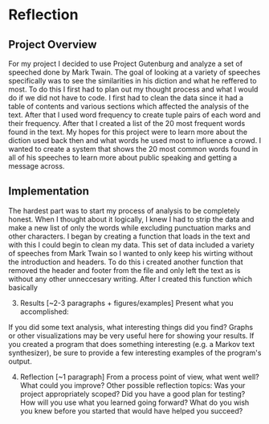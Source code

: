 # Reflection 

## Project Overview

For my project I decided to use Project Gutenburg and analyze a set of speeched done by Mark Twain. The goal of looking at a variety of speeches specifically was to see the similarities in his diction and what he reffered to most. To do this I first had to plan out my thought process and what I would do if we did not have to code. I first had to clean the data since it had a table of contents and various sections which affected the analysis of the text. After that I used word frequency to create tuple pairs of each word and their frequency. After that I created a list of the 20 most frequent words found in the text. My hopes for this project were to learn more about the diction used back then and what words he used most to influence a crowd. I wanted to create a system that shows the 20 most common words found in all of his speeches to learn more about public speaking and getting a message across. 

## Implementation
 <!-- [~2-3 paragraphs] Describe your implementation at a system architecture level. You should NOT walk through your code line by line, or explain every function (we can get that from your docstrings). Instead, talk about the major components, algorithms, data structures and how they fit together. You should also discuss at least one design decision where you had to choose between multiple alternatives, and explain why you made the choice you did. -->

The hardest part was to start my process of analysis to be completely honest. When I thought about it logically, I knew I had to strip the data and make a new list of only the words while excluding punctuation marks and other characters. I began by creating a function that loads in the text and with this I could begin to clean my data. This set of data included a variety of speeches from Mark Twain so I wanted to only keep his wirting without the introduction and headers. To do this i created another function that removed the header and footer from the file and only left the text as is without any other unneccesary writing. After I created this function which basically 


3. Results [~2-3 paragraphs + figures/examples] Present what you accomplished:

If you did some text analysis, what interesting things did you find? Graphs or other visualizations may be very useful here for showing your results.
If you created a program that does something interesting (e.g. a Markov text synthesizer), be sure to provide a few interesting examples of the program's output.



4. Reflection [~1 paragraph] From a process point of view, what went well? What could you improve? Other possible reflection topics: Was your project appropriately scoped? Did you have a good plan for testing? How will you use what you learned going forward? What do you wish you knew before you started that would have helped you succeed?